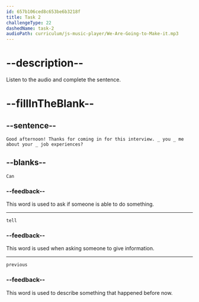 ```yaml
---
id: 657b106ced8c653be6b3218f
title: Task 2
challengeType: 22
dashedName: task-2
audioPath: curriculum/js-music-player/We-Are-Going-to-Make-it.mp3
---
```


<!--
AUDIO REFERENCE: 

Anna: Good afternoon! Thanks for coming in for this interview. Can you tell me about your previous job experiences?

-->

# --description--

Listen to the audio and complete the sentence.

# --fillInTheBlank--

## --sentence--

`Good afternoon! Thanks for coming in for this interview. _ you _ me about your _ job experiences?`

## --blanks--

`Can`

### --feedback--

This word is used to ask if someone is able to do something.

---

`tell`

### --feedback--

This word is used when asking someone to give information.

---

`previous`

### --feedback--

This word is used to describe something that happened before now.


